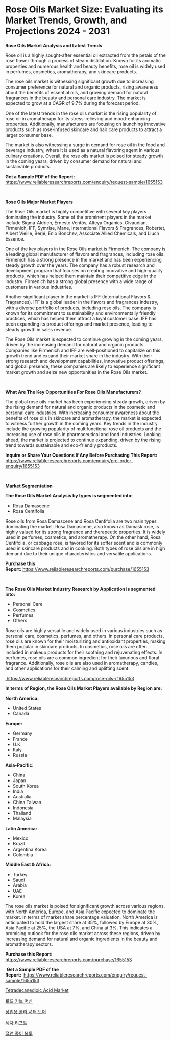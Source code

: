 <p><h1>Rose Oils Market Size: Evaluating its Market Trends, Growth, and Projections 2024 - 2031</h1></p><p><strong>Rose Oils Market Analysis and Latest Trends</strong></p>
<p><p>Rose oil is a highly sought-after essential oil extracted from the petals of the rose flower through a process of steam distillation. Known for its aromatic properties and numerous health and beauty benefits, rose oil is widely used in perfumes, cosmetics, aromatherapy, and skincare products.</p><p>The rose oils market is witnessing significant growth due to increasing consumer preference for natural and organic products, rising awareness about the benefits of essential oils, and growing demand for natural fragrances in the beauty and personal care industry. The market is expected to grow at a CAGR of 9.7% during the forecast period.</p><p>One of the latest trends in the rose oils market is the rising popularity of rose oil in aromatherapy for its stress-relieving and mood-enhancing properties. Additionally, manufacturers are focusing on launching innovative products such as rose-infused skincare and hair care products to attract a larger consumer base.</p><p>The market is also witnessing a surge in demand for rose oil in the food and beverage industry, where it is used as a natural flavoring agent in various culinary creations. Overall, the rose oils market is poised for steady growth in the coming years, driven by consumer demand for natural and sustainable products.</p></p>
<p><strong>Get a Sample PDF of the Report:&nbsp;</strong> <a href="https://www.reliableresearchreports.com/enquiry/request-sample/1655153">https://www.reliableresearchreports.com/enquiry/request-sample/1655153</a></p>
<p>&nbsp;</p>
<p><strong>Rose Oils Major Market Players</strong></p>
<p><p>The Rose Oils market is highly competitive with several key players dominating the industry. Some of the prominent players in the market include Sigma-Aldrich, Ernesto Ventós, Alteya Organics, Givaudian, Firmenich, IFF, Symrise, Mane, International Flavors & Fragrances, Robertet, Albert Vieille, Berjé, Enio Bonchev, Associate Allied Chemicals, and Lluch Essence.</p><p>One of the key players in the Rose Oils market is Firmenich. The company is a leading global manufacturer of flavors and fragrances, including rose oils. Firmenich has a strong presence in the market and has been experiencing steady growth over the years. The company has a robust research and development program that focuses on creating innovative and high-quality products, which has helped them maintain their competitive edge in the industry. Firmenich has a strong global presence with a wide range of customers in various industries.</p><p>Another significant player in the market is IFF (International Flavors & Fragrances). IFF is a global leader in the flavors and fragrances industry, with a diverse portfolio of products, including rose oils. The company is known for its commitment to sustainability and environmentally friendly practices, which has helped them attract a loyal customer base. IFF has been expanding its product offerings and market presence, leading to steady growth in sales revenue.</p><p>The Rose Oils market is expected to continue growing in the coming years, driven by the increasing demand for natural and organic products. Companies like Firmenich and IFF are well-positioned to capitalize on this growth trend and expand their market share in the industry. With their strong research and development capabilities, innovative product offerings, and global presence, these companies are likely to experience significant market growth and seize new opportunities in the Rose Oils market.</p></p>
<p>&nbsp;</p>
<p><strong>What Are The Key Opportunities For Rose Oils Manufacturers?</strong></p>
<p><p>The global rose oils market has been experiencing steady growth, driven by the rising demand for natural and organic products in the cosmetic and personal care industries. With increasing consumer awareness about the benefits of rose oils in skincare and aromatherapy, the market is expected to witness further growth in the coming years. Key trends in the industry include the growing popularity of multifunctional rose oil products and the increasing use of rose oils in pharmaceutical and food industries. Looking ahead, the market is projected to continue expanding, driven by the rising trend towards sustainable and eco-friendly products.</p></p>
<p><strong>Inquire or Share Your Questions If Any Before Purchasing This Report:</strong> <a href="https://www.reliableresearchreports.com/enquiry/pre-order-enquiry/1655153">https://www.reliableresearchreports.com/enquiry/pre-order-enquiry/1655153</a></p>
<p>&nbsp;</p>
<p><strong>Market Segmentation</strong></p>
<p><strong>The Rose Oils Market Analysis by types is segmented into:</strong></p>
<p><ul><li>Rosa Damascene</li><li>Rosa Centifolia</li></ul></p>
<p><p>Rose oils from Rosa Damascene and Rosa Centifolia are two main types dominating the market. Rosa Damascene, also known as Damask rose, is highly valued for its strong fragrance and therapeutic properties. It is widely used in perfumes, cosmetics, and aromatherapy. On the other hand, Rosa Centifolia, or cabbage rose, is favored for its softer scent and is commonly used in skincare products and in cooking. Both types of rose oils are in high demand due to their unique characteristics and versatile applications.</p></p>
<p><strong>Purchase this Report:&nbsp;</strong><a href="https://www.reliableresearchreports.com/purchase/1655153">https://www.reliableresearchreports.com/purchase/1655153</a></p>
<p>&nbsp;</p>
<p><strong>The Rose Oils Market Industry Research by Application is segmented into:</strong></p>
<p><ul><li>Personal Care</li><li>Cosmetics</li><li>Perfumes</li><li>Others</li></ul></p>
<p><p>Rose oils are highly versatile and widely used in various industries such as personal care, cosmetics, perfumes, and others. In personal care products, rose oils are known for their moisturizing and antioxidant properties, making them popular in skincare products. In cosmetics, rose oils are often included in makeup products for their soothing and rejuvenating effects. In perfumes, rose oils are a common ingredient for their luxurious and floral fragrance. Additionally, rose oils are also used in aromatherapy, candles, and other applications for their calming and uplifting scent.</p></p>
<p><a href="https://www.reliableresearchreports.com/rose-oils-r1655153">&nbsp;https://www.reliableresearchreports.com/rose-oils-r1655153</a></p>
<p><strong>In terms of Region, the Rose Oils Market Players available by Region are:</strong></p>
<p>
    <p> <strong> North America: </strong>
        <ul>
            <li>United States</li>
            <li>Canada</li>
        </ul>
        </p> 
    <p> <strong> Europe: </strong>
        <ul>
            <li>Germany</li>
            <li>France</li>
            <li>U.K.</li>
            <li>Italy</li>
            <li>Russia</li>
        </ul>
        </p> 
    <p> <strong> Asia-Pacific: </strong>
        <ul>
            <li>China</li>
            <li>Japan</li>
            <li>South Korea</li>
            <li>India</li>
            <li>Australia</li>
            <li>China Taiwan</li>
            <li>Indonesia</li>
            <li>Thailand</li>
            <li>Malaysia</li>
        </ul>
        </p> 
    <p> <strong> Latin America: </strong>
        <ul>
            <li>Mexico</li>
            <li>Brazil</li>
            <li>Argentina Korea</li>
            <li>Colombia</li>
        </ul>
        </p> 
    <p> <strong> Middle East & Africa: </strong>
        <ul>
            <li>Turkey</li>
            <li>Saudi</li>
            <li>Arabia</li>
            <li>UAE</li>
            <li>Korea</li>
        </ul>
    </p>
    </p>
<p><p>The rose oils market is poised for significant growth across various regions, with North America, Europe, and Asia Pacific expected to dominate the market. In terms of market share percentage valuation, North America is anticipated to hold the largest share at 35%, followed by Europe at 30%, Asia Pacific at 25%, the USA at 7%, and China at 3%. This indicates a promising outlook for the rose oils market across these regions, driven by increasing demand for natural and organic ingredients in the beauty and aromatherapy sectors.</p></p>
<p><strong>Purchase this Report: </strong><a href="https://www.reliableresearchreports.com/purchase/1655153">https://www.reliableresearchreports.com/purchase/1655153</a></p>
<p>&nbsp;<strong>Get a Sample PDF of the Report:&nbsp;&nbsp;</strong><a href="https://www.reliableresearchreports.com/enquiry/request-sample/1655153">https://www.reliableresearchreports.com/enquiry/request-sample/1655153</a></p>
<p><strong></strong></p>
<p><p><a href="https://github.com/lubmix/Market-Research-Report-List-2/blob/main/tetradecanedioic-acid-market.md">Tetradecanedioic Acid Market</a></p><p><a href="https://github.com/BrettWeberrt8767765/Market-Research-Report-List-1/blob/main/546233153266.md">로드 커브 머신</a></p><p><a href="https://medium.com/@danieldobroiu20221/%EC%83%81%EC%9A%A9-%EB%A1%A4%EB%9F%AC-%EC%85%94%ED%84%B0-%EB%8F%84%EC%96%B4-%EC%8B%9C%EC%9E%A5-%EA%B2%BD%EC%9F%81-%EB%B6%84%EC%84%9D-%EC%8B%9C%EC%9E%A5-%EB%8F%99%ED%96%A5-%EB%B0%8F-2031%EB%85%84%EA%B9%8C%EC%A7%80%EC%9D%98-%EC%98%88%EC%B8%A1-b9c811a0597d">상업용 롤러 셔터 도어</a></p><p><a href="https://github.com/camron674/Market-Research-Report-List-1/blob/main/644394053267.md">세차 리프트</a></p><p><a href="https://medium.com/@kellyclarkson42/%EB%8B%A8%EC%97%B4%EC%A7%80-%EA%B0%81%ED%8C%A8-%EC%8B%9C%EC%9E%A5%EC%9D%80-2031%EB%85%84%EA%B9%8C%EC%A7%80-%EC%8B%9C%EC%9E%A5-%EC%A0%90%EC%9C%A0%EC%9C%A8-%EA%B7%9C%EB%AA%A8-%EB%B0%8F-%EC%98%88%EC%83%81-%EC%98%88%EC%B8%A1%EC%97%90-%EC%B4%88%EC%A0%90%EC%9D%84-%EB%A7%9E%EC%B6%94%EA%B3%A0-%EC%9E%88%EC%8A%B5%EB%8B%88%EB%8B%A4-26702d839999">절연 종이 봉투</a></p></p>